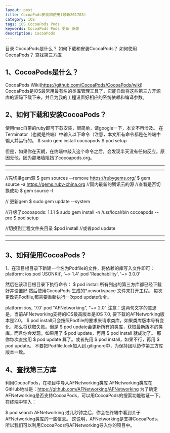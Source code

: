 ```yaml
---
layout: post
title: CocoaPods安装和使用(最新201703)
category: iOS
tags: iOS CocoaPods Pods
keywords: CocoaPods Pods 更新 安装
description: CocoaPods
---
```



目录
CocoaPods是什么？
如何下载和安装CocoaPods？
如何使用CocoaPods？
查找第三方库


## 1、CocoaPods是什么？
CocoaPods Wiki(https://github.com/CocoaPods/CocoaPods/wiki)
CocoaPods是iOS最常用最有名的类库管理工具了，它能自动将这些第三方开源库的源码下载下来，并且为我的工程设置好相应的系统依赖和编译参数。

## 2、如何下载和安装CocoaPods？
使用mac自带的ruby即可下载安装，很简单，请google一下，本文不再涉及。
在Terminator（也就是终端）中输入以下命令（注意，本文所有命令都是在终端中输入并运行的。
$ sudo gem install cocoapods
$ pod setup

但是，如果你在天朝，在终端中敲入这个命令之后，会发现半天没有任何反应。原因无他，因为那堵墙阻挡了cocoapods.org。

******************************************************************
******************************************************************
//先切换gem源
$ gem sources --remove https://rubygems.org/
$ gem source -a https://gems.ruby-china.org        //国内最新的腾讯云的源
//查看是否切换成功
$ gem source -l

// 更新gem
$ sudo gem update --system 

//升级了cocoapods: 1.1.1
$ sudo gem install -n /usr/local/bin cocoapods --pre
$ pod setup

//切换到工程文件夹目录
$pod install   //或者pod update

******************************************************************
******************************************************************

## 3、如何使用CocoaPods？

1、在项目根目录下新建一个名为Podfile的文件，将依赖的库写入文件即可：
platform: ios
pod 'JSONKit', '~> 1.4'
pod 'Reachability', '~> 3.0.0'

然后在该项目根目录下执行命令：
$ pod install
所有列出的第三方库都已经下载好并设置好
然后使用CocoaPods 生成的*.xcworkspace 文件来打开工程。
每次更改完Podfile,都需要重新执行一次pod update命令。

platform :ios, '7.0'
pod "AFNetworking", "~> 2.0"
注意：这两句文字的意思是，当前AFNetworking支持的iOS最高版本是iOS 7.0, 要下载的AFNetworking版本是2.0。
$ pod install只会按照Podfile的要求来请求类库，如果类库版本号有变化，那么将获取失败。但是 $ pod update会更新所有的类库，获取最新版本的类库。而且你会发现，如果用了 $ pod update，再用 $ pod install 就成功了。
那你每次直接用 $ pod update 算了。或者先用 $ pod install，如果不行，再用 $ pod update。
不要把Podfile.lock加入到.gitignore中，为保持团队协作第三方库版本一致。

## 4、查找第三方库
利用CocoaPods，在项目中导入AFNetworking类库
AFNetworking类库在GitHub地址是：https://github.com/AFNetworking/AFNetworking
为了确定AFNetworking是否支持CocoaPods，可以用CocoaPods的搜索功能验证一下。在终端中输入：

$ pod search AFNetworking
过几秒钟之后，你会在终端中看到关于AFNetworking类库的一些信息。
这说明，AFNetworking是支持CocoaPods，所以我们可以利用CocoaPods将AFNetworking导入你的项目中。
